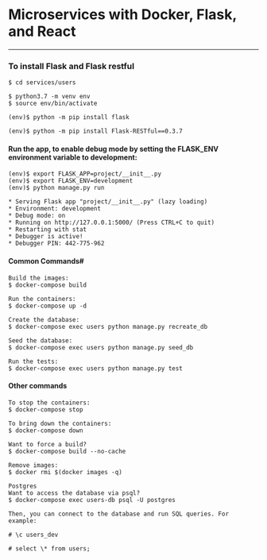 # Microservices with Docker, Flask, and React

---

### To install Flask and Flask restful

```
$ cd services/users

$ python3.7 -m venv env
$ source env/bin/activate

(env)$ python -m pip install flask

(env)$ python -m pip install Flask-RESTful==0.3.7

```

#### Run the app, to enable debug mode by setting the FLASK_ENV environment variable to development:

```
(env)$ export FLASK_APP=project/__init__.py
(env)$ export FLASK_ENV=development
(env)$ python manage.py run

* Serving Flask app "project/__init__.py" (lazy loading)
* Environment: development
* Debug mode: on
* Running on http://127.0.0.1:5000/ (Press CTRL+C to quit)
* Restarting with stat
* Debugger is active!
* Debugger PIN: 442-775-962

```

#### Common Commands#

```
Build the images:
$ docker-compose build

Run the containers:
$ docker-compose up -d

Create the database:
$ docker-compose exec users python manage.py recreate_db

Seed the database:
$ docker-compose exec users python manage.py seed_db

Run the tests:
$ docker-compose exec users python manage.py test

```

#### Other commands

```
To stop the containers:
$ docker-compose stop

To bring down the containers:
$ docker-compose down

Want to force a build?
$ docker-compose build --no-cache

Remove images:
$ docker rmi $(docker images -q)

Postgres
Want to access the database via psql?
$ docker-compose exec users-db psql -U postgres

Then, you can connect to the database and run SQL queries. For example:

# \c users_dev

# select \* from users;

```
